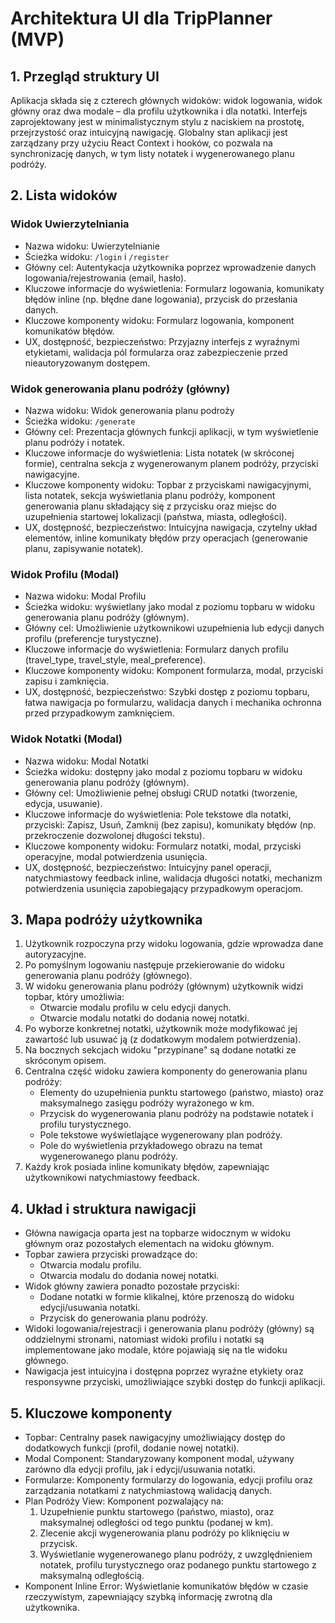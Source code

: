 # Architektura UI dla TripPlanner (MVP)

## 1. Przegląd struktury UI
Aplikacja składa się z czterech głównych widoków: widok logowania, widok główny oraz dwa modale – dla profilu użytkownika i dla notatki. Interfejs zaprojektowany jest w minimalistycznym stylu z naciskiem na prostotę, przejrzystość oraz intuicyjną nawigację. Globalny stan aplikacji jest zarządzany przy użyciu React Context i hooków, co pozwala na synchronizację danych, w tym listy notatek i wygenerowanego planu podróży.

## 2. Lista widoków

### Widok Uwierzytelniania
- Nazwa widoku: Uwierzytelnianie
- Ścieżka widoku: `/login` i `/register`
- Główny cel: Autentykacja użytkownika poprzez wprowadzenie danych logowania/rejestrowania (email, hasło).
- Kluczowe informacje do wyświetlenia: Formularz logowania, komunikaty błędów inline (np. błędne dane logowania), przycisk do przesłania danych.
- Kluczowe komponenty widoku: Formularz logowania, komponent komunikatów błędów.
- UX, dostępność, bezpieczeństwo: Przyjazny interfejs z wyraźnymi etykietami, walidacja pól formularza oraz zabezpieczenie przed nieautoryzowanym dostępem.

### Widok generowania planu podróży (główny)
- Nazwa widoku: Widok generowania planu podroży
- Ścieżka widoku: `/generate`
- Główny cel: Prezentacja głównych funkcji aplikacji, w tym wyświetlenie planu podróży i notatek.
- Kluczowe informacje do wyświetlenia: Lista notatek (w skróconej formie), centralna sekcja z wygenerowanym planem podróży, przyciski nawigacyjne.
- Kluczowe komponenty widoku: Topbar z przyciskami nawigacyjnymi, lista notatek, sekcja wyświetlania planu podróży, komponent generowania planu składający się z przycisku oraz miejsc do uzupełnienia startowej lokalizacji (państwa, miasta, odległości).
- UX, dostępność, bezpieczeństwo: Intuicyjna nawigacja, czytelny układ elementów, inline komunikaty błędów przy operacjach (generowanie planu, zapisywanie notatek).

### Widok Profilu (Modal)
- Nazwa widoku: Modal Profilu
- Ścieżka widoku: wyświetlany jako modal z poziomu topbaru w widoku generowania planu podróży (głównym).
- Główny cel: Umożliwienie użytkownikowi uzupełnienia lub edycji danych profilu (preferencje turystyczne).
- Kluczowe informacje do wyświetlenia: Formularz danych profilu (travel_type, travel_style, meal_preference).
- Kluczowe komponenty widoku: Komponent formularza, modal, przyciski zapisu i zamknięcia.
- UX, dostępność, bezpieczeństwo: Szybki dostęp z poziomu topbaru, łatwa nawigacja po formularzu, walidacja danych i mechanika ochronna przed przypadkowym zamknięciem.

### Widok Notatki (Modal)
- Nazwa widoku: Modal Notatki
- Ścieżka widoku: dostępny jako modal z poziomu topbaru w widoku generowania planu podróży (głównym).
- Główny cel: Umożliwienie pełnej obsługi CRUD notatki (tworzenie, edycja, usuwanie).
- Kluczowe informacje do wyświetlenia: Pole tekstowe dla notatki, przyciski: Zapisz, Usuń, Zamknij (bez zapisu), komunikaty błędów (np. przekroczenie dozwolonej długości tekstu).
- Kluczowe komponenty widoku: Formularz notatki, modal, przyciski operacyjne, modal potwierdzenia usunięcia.
- UX, dostępność, bezpieczeństwo: Intuicyjny panel operacji, natychmiastowy feedback inline, walidacja długości notatki, mechanizm potwierdzenia usunięcia zapobiegający przypadkowym operacjom.

## 3. Mapa podróży użytkownika

1. Użytkownik rozpoczyna przy widoku logowania, gdzie wprowadza dane autoryzacyjne.
2. Po pomyślnym logowaniu następuje przekierowanie do widoku generowania planu podróży (głównego).
3. W widoku generowania planu podróży (głównym) użytkownik widzi topbar, który umożliwia:
   - Otwarcie modalu profilu w celu edycji danych.
   - Otwarcie modalu notatki do dodania nowej notatki.
4. Po wyborze konkretnej notatki, użytkownik może modyfikować jej zawartość lub usuwać ją (z dodatkowym modalem potwierdzenia).
5. Na bocznych sekcjach widoku "przypinane" są dodane notatki ze skróconym opisem.
5. Centralna część widoku zawiera komponenty do generowania planu podróży:
   - Elementy do uzupełnienia punktu startowego (państwo, miasto) oraz maksymalnego zasięgu podróży wyrażonego w km.
   - Przycisk do wygenerowania planu podróży na podstawie notatek i profilu turystycznego.
   - Pole tekstowe wyświetlające wygenerowany plan podróży.
   - Pole do wyświetlenia przykładowego obrazu na temat wygenerowanego planu podróży.
6. Każdy krok posiada inline komunikaty błędów, zapewniając użytkownikowi natychmiastowy feedback.

## 4. Układ i struktura nawigacji

- Główna nawigacja oparta jest na topbarze widocznym w widoku głównym oraz pozostałych elementach na widoku głównym.
- Topbar zawiera przyciski prowadzące do:
  - Otwarcia modalu profilu.
  - Otwarcia modalu do dodania nowej notatki.
- Widok główny zawiera ponadto pozostałe przyciski:
  - Dodane notatki w formie klikalnej, które przenoszą do widoku edycji/usuwania notatki.
  - Przycisk do generowania planu podróży.
- Widoki logowania/rejestracji i generowania planu podróży (główny) są oddzielnymi stronami, natomiast widoki profilu i notatki są implementowane jako modale, które pojawiają się na tle widoku głównego.
- Nawigacja jest intuicyjna i dostępna poprzez wyraźne etykiety oraz responsywne przyciski, umożliwiające szybki dostęp do funkcji aplikacji.

## 5. Kluczowe komponenty

- Topbar: Centralny pasek nawigacyjny umożliwiający dostęp do dodatkowych funkcji (profil, dodanie nowej notatki).
- Modal Component: Standaryzowany komponent modal, używany zarówno dla edycji profilu, jak i edycji/usuwania notatki.
- Formularze: Komponenty formularzy do logowania, edycji profilu oraz zarządzania notatkami z natychmiastową walidacją danych.
- Plan Podróży View: Komponent pozwalający na:
   1. Uzupełnienie punktu startowego (państwo, miasto), oraz maksymalnej odległości od tego punktu (podanej w km).
   2. Zlecenie akcji wygenerowania planu podróży po kliknięciu w przycisk.
   2. Wyświetlanie wygenerowanego planu podróży, z uwzględnieniem notatek, profilu turystycznego oraz podanego punktu startowego z maksymalną odległością.
- Komponent Inline Error: Wyświetlanie komunikatów błędów w czasie rzeczywistym, zapewniający szybką informację zwrotną dla użytkownika. 
